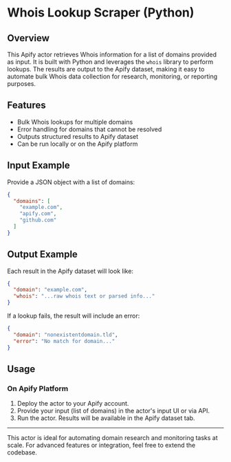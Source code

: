 # Whois Lookup Scraper (Python)

## Overview
This Apify actor retrieves Whois information for a list of domains provided as input. It is built with Python and leverages the `whois` library to perform lookups. The results are output to the Apify dataset, making it easy to automate bulk Whois data collection for research, monitoring, or reporting purposes.

## Features
- Bulk Whois lookups for multiple domains
- Error handling for domains that cannot be resolved
- Outputs structured results to Apify dataset
- Can be run locally or on the Apify platform

## Input Example
Provide a JSON object with a list of domains:
```json
{
  "domains": [
    "example.com",
    "apify.com",
    "github.com"
  ]
}
```

## Output Example
Each result in the Apify dataset will look like:
```json
{
  "domain": "example.com",
  "whois": "...raw whois text or parsed info..."
}
```
If a lookup fails, the result will include an error:
```json
{
  "domain": "nonexistentdomain.tld",
  "error": "No match for domain..."
}
```

## Usage

### On Apify Platform
1. Deploy the actor to your Apify account.
2. Provide your input (list of domains) in the actor's input UI or via API.
3. Run the actor. Results will be available in the Apify dataset tab.


---
This actor is ideal for automating domain research and monitoring tasks at scale. For advanced features or integration, feel free to extend the codebase. 
